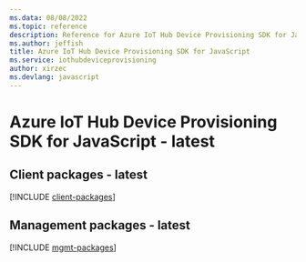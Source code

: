 ```yaml
---
ms.data: 08/08/2022
ms.topic: reference
description: Reference for Azure IoT Hub Device Provisioning SDK for JavaScript
ms.author: jeffish
title: Azure IoT Hub Device Provisioning SDK for JavaScript
ms.service: iothubdeviceprovisioning
author: xirzec
ms.devlang: javascript
---
```

# Azure IoT Hub Device Provisioning SDK for JavaScript - latest

## Client packages - latest
[!INCLUDE [client-packages](iot-hub-device-provisioning-client-index.md)]
## Management packages - latest
[!INCLUDE [mgmt-packages](iot-hub-device-provisioning-mgmt-index.md)]